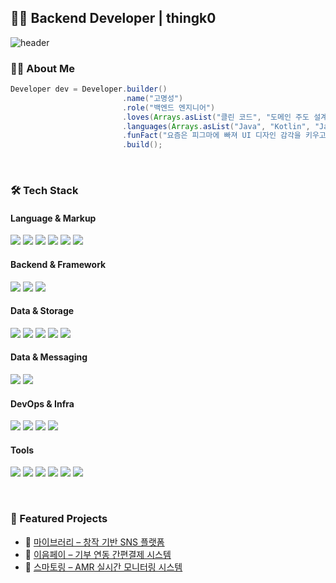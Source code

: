 ## 🧑‍💻 Backend Developer | thingk0

![header](https://capsule-render.vercel.app/api?type=venom&color=0:89CFF0,100:1E90FF&height=250&section=header&text=Hi!%20I'm%20thingk0&fontSize=80&fontColor=111111&fontAlign=50&fontAlignY=40&desc=My%20Name%20is%20KoMyoungSung&descAlign=50&descAlignY=65&descSize=26&descColor=333333)

### 👨‍💻 About Me
```java
Developer dev = Developer.builder()
                         .name("고명성")
                         .role("백엔드 엔지니어")
                         .loves(Arrays.asList("클린 코드", "도메인 주도 설계", "복잡한 문제 해결", "성능 개선"))
                         .languages(Arrays.asList("Java", "Kotlin", "JavaScript", "Python"))
                         .funFact("요즘은 피그마에 빠져 UI 디자인 감각을 키우고 있어요!")
                         .build();
```

</br>

### 🛠 Tech Stack

#### Language & Markup  
<img src="https://img.shields.io/badge/Java-17+-red?style=flat-square&logo=openjdk" /> <img src="https://img.shields.io/badge/Kotlin-Backend-blueviolet?style=flat-square&logo=kotlin" />
<img src="https://img.shields.io/badge/Python-Algorithms-3776AB?style=flat-square&logo=python" />
<img src="https://img.shields.io/badge/JavaScript-ES6-F7DF1E?style=flat-square&logo=javascript&logoColor=black" />
<img src="https://img.shields.io/badge/HTML5-Markup-E34F26?style=flat-square&logo=html5&logoColor=white" />
<img src="https://img.shields.io/badge/CSS3-Style-1572B6?style=flat-square&logo=css3&logoColor=white" />

#### Backend & Framework  
<img src="https://img.shields.io/badge/SpringBoot-3.x-6DB33F?style=flat-square&logo=springboot" /> <img src="https://img.shields.io/badge/SpringSecurity-Auth-6DB33F?style=flat-square&logo=springsecurity" />
<img src="https://img.shields.io/badge/NestJS-NodeJS-DD0031?style=flat-square&logo=nestjs" />

#### Data & Storage  
<img src="https://img.shields.io/badge/JPA-ORM-59666C?style=flat-square&logo=hibernate" /> <img src="https://img.shields.io/badge/Querydsl-TypeSafeQuery-4169E1?style=flat-square" />
<img src="https://img.shields.io/badge/PostgreSQL-Relational-4169E1?style=flat-square&logo=postgresql" />
<img src="https://img.shields.io/badge/MySQL-Relational-4479A1?style=flat-square&logo=mysql&logoColor=white" />
<img src="https://img.shields.io/badge/Redis-InMemory-DC382D?style=flat-square&logo=redis&logoColor=white" />

#### Data & Messaging  
<img src="https://img.shields.io/badge/Kafka-Streaming-231F20?style=flat-square&logo=apachekafka" /> <img src="https://img.shields.io/badge/Elasticsearch-Search-005571?style=flat-square&logo=elasticsearch" />

#### DevOps & Infra  
<img src="https://img.shields.io/badge/Git-VersionControl-F05032?style=flat-square&logo=git&logoColor=white" /> <img src="https://img.shields.io/badge/Docker-Container-2496ED?style=flat-square&logo=docker&logoColor=white" />
<img src="https://img.shields.io/badge/Jenkins-CI/CD-D24939?style=flat-square&logo=jenkins&logoColor=white" />
<img src="https://img.shields.io/badge/Nginx-Server-009639?style=flat-square&logo=nginx&logoColor=white" />

#### Tools  
<img src="https://img.shields.io/badge/IntelliJ-IDE-000000?style=flat-square&logo=intellijidea" /> <img src="https://img.shields.io/badge/Postman-API-F96D00?style=flat-square&logo=postman" />
<img src="https://img.shields.io/badge/Notion-Docs-000000?style=flat-square&logo=notion" />
<img src="https://img.shields.io/badge/Figma-Design-F24E1E?style=flat-square&logo=figma" />
<img src="https://img.shields.io/badge/Jira-Management-0052CC?style=flat-square&logo=jira" />
<img src="https://img.shields.io/badge/Confluence-Wiki-172B4D?style=flat-square&logo=confluence" />

</br>

### 📂 Featured Projects

- 📌 [마이브러리 – 창작 기반 SNS 플랫폼](https://github.com/thingk0/mybrary)
- 📌 [이음페이 – 기부 연동 간편결제 시스템](https://github.com/thingk0/ieumpay)
- 📌 [스마토링 – AMR 실시간 모니터링 시스템](https://github.com/thingk0/smartoring)
